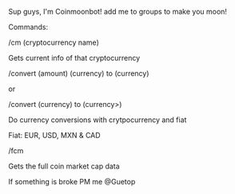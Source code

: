 Sup guys, I'm Coinmoonbot! add me to groups to make you moon!

Commands:

/cm (cryptocurrency name)

Gets current info of that cryptocurrency

/convert (amount) (currency) to (currency)

or

/convert (currency) to (currency>)

Do currency conversions with crytpocurrency and fiat

Fiat: EUR, USD, MXN & CAD

/fcm

Gets the full coin market cap data


If something is broke PM me @Guetop
